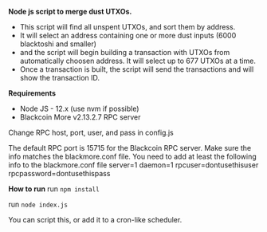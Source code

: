 **Node js script to merge dust UTXOs.**
* This script will find all unspent UTXOs, and sort them by address.
* It will select an address containing one or more dust inputs (6000 blacktoshi and smaller)
* and the script will begin building a transaction with UTXOs from automatically choosen address.  It will select up to 677 UTXOs at a time.
* Once a transaction is built, the script will send the transactions and will show the transaction ID.

**Requirements**
* Node JS - 12.x (use nvm if possible)
* Blackcoin More v2.13.2.7 RPC server

Change RPC host, port, user, and pass in config.js

The default RPC port is 15715 for the Blackcoin RPC server. Make sure the info matches the blackmore.conf file.
You need to add at least the following info to the blackmore.conf file
server=1
daemon=1
rpcuser=dontusethisuser
rpcpassword=dontusethispass

**How to run**
run `npm install`

run `node index.js`

You can script this, or add it to a cron-like scheduler. 